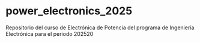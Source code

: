 # power_electronics_2025
 Repositorio del curso de Electrónica de Potencia del programa de Ingeniería Electrónica para el periodo 202520
